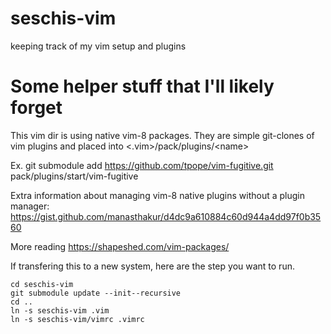 # seschis-vim

keeping track of my vim setup and plugins

# Some helper stuff that I'll likely forget
This vim dir is using native vim-8 packages. They are simple git-clones of vim
plugins and placed into \<.vim\>/pack/plugins/\<name\>

Ex.
    git submodule add https://github.com/tpope/vim-fugitive.git pack/plugins/start/vim-fugitive

Extra information about managing vim-8 native plugins without a plugin manager:
https://gist.github.com/manasthakur/d4dc9a610884c60d944a4dd97f0b3560

More reading https://shapeshed.com/vim-packages/

If transfering this to a new system,  here are the step you want to run.

    cd seschis-vim
    git submodule update --init--recursive
    cd ..
    ln -s seschis-vim .vim
    ln -s seschis-vim/vimrc .vimrc
